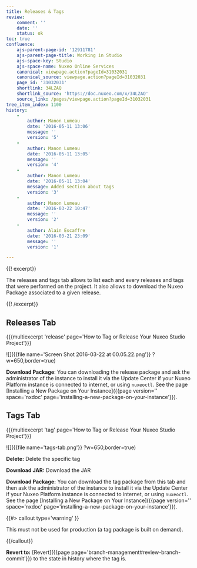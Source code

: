 ```yaml
---
title: Releases & Tags
review:
    comment: ''
    date: ''
    status: ok
toc: true
confluence:
    ajs-parent-page-id: '12911781'
    ajs-parent-page-title: Working in Studio
    ajs-space-key: Studio
    ajs-space-name: Nuxeo Online Services
    canonical: viewpage.action?pageId=31032031
    canonical_source: viewpage.action?pageId=31032031
    page_id: '31032031'
    shortlink: 34LZAQ
    shortlink_source: 'https://doc.nuxeo.com/x/34LZAQ'
    source_link: /pages/viewpage.action?pageId=31032031
tree_item_index: 1100
history:
    -
        author: Manon Lumeau
        date: '2016-05-11 13:06'
        message: ''
        version: '5'
    -
        author: Manon Lumeau
        date: '2016-05-11 13:05'
        message: ''
        version: '4'
    -
        author: Manon Lumeau
        date: '2016-05-11 13:04'
        message: Added section about tags
        version: '3'
    -
        author: Manon Lumeau
        date: '2016-03-22 10:47'
        message: ''
        version: '2'
    -
        author: Alain Escaffre
        date: '2016-03-21 23:09'
        message: ''
        version: '1'

---
```

{{! excerpt}}

The releases and tags tab allows to list each and every releases and tags that were performed on the project. It also allows to download the Nuxeo Package associated to a given release.

{{! /excerpt}}

## Releases Tab

{{{multiexcerpt 'release' page='How to Tag or Release Your Nuxeo Studio Project'}}}

![]({{file name='Screen Shot 2016-03-22 at 00.05.22.png'}} ?w=650,border=true)

**Download Package**: You can downloading the release package and ask the administrator of the instance to install it via the Update Center if your Nuxeo Platform instance is connected to internet, or using `nuxeoctl`. See the page [Installing a New Package on Your Instance]({{page version='' space='nxdoc' page='installing-a-new-package-on-your-instance'}}).

## Tags Tab

{{{multiexcerpt 'tag' page='How to Tag or Release Your Nuxeo Studio Project'}}}

![]({{file name='tags-tab.png'}} ?w=650,border=true)

**Delete:** Delete the specific tag

**Download JAR:** Download the JAR

**Download Package:** You can download the tag package from this tab and then ask the administrator of the instance to install it via the Update Center if your Nuxeo Platform instance is connected to internet, or using `nuxeoctl`. See the page [Installing a New Package on Your Instance]({{page version='' space='nxdoc' page='installing-a-new-package-on-your-instance'}}).

{{#> callout type='warning' }}

This must not be used for production (a tag package is built on demand).

{{/callout}}

**Revert to:** [Revert]({{page page='branch-management#review-branch-commit'}}) to the state in history where the tag is.
